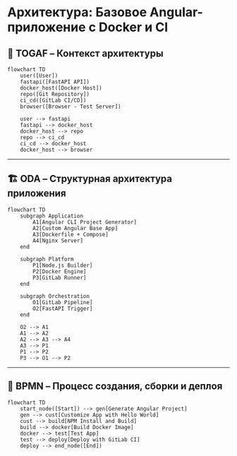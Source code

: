 # Архитектура: Базовое Angular-приложение с Docker и CI

## 🧭 TOGAF – Контекст архитектуры

```mermaid
flowchart TD
    user([User])
    fastapi([FastAPI API])
    docker_host([Docker Host])
    repo([Git Repository])
    ci_cd([GitLab CI/CD])
    browser([Browser - Test Server])

    user --> fastapi
    fastapi --> docker_host
    docker_host --> repo
    repo --> ci_cd
    ci_cd --> docker_host
    docker_host --> browser
```

---

## 🏗 ODA – Структурная архитектура приложения

```mermaid
flowchart TD
    subgraph Application
        A1[Angular CLI Project Generator]
        A2[Custom Angular Base App]
        A3[Dockerfile + Compose]
        A4[Nginx Server]
    end

    subgraph Platform
        P1[Node.js Builder]
        P2[Docker Engine]
        P3[GitLab Runner]
    end

    subgraph Orchestration
        O1[GitLab Pipeline]
        O2[FastAPI Trigger]
    end

    O2 --> A1
    A1 --> A2
    A2 --> A3 --> A4
    A3 --> P1
    P1 --> P2
    P3 --> O1 --> P2
```

---

## 🔄 BPMN – Процесс создания, сборки и деплоя

```mermaid
flowchart TD
    start_node([Start]) --> gen[Generate Angular Project]
    gen --> cust[Customize App with Hello World]
    cust --> build[NPM Install and Build]
    build --> docker[Build Docker Image]
    docker --> test[Test App]
    test --> deploy[Deploy with GitLab CI]
    deploy --> end_node([End])
```

